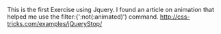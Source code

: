 This is the first Exercise using Jquery.  I found an article on animation that helped me use the filter:{':not(:animated)') command.  http://css-tricks.com/examples/jQueryStop/